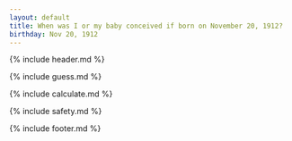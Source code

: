 ```yaml
---
layout: default
title: When was I or my baby conceived if born on November 20, 1912?
birthday: Nov 20, 1912
---
```


{% include header.md %}

{% include guess.md %}

{% include calculate.md %}

{% include safety.md %}

{% include footer.md %}



